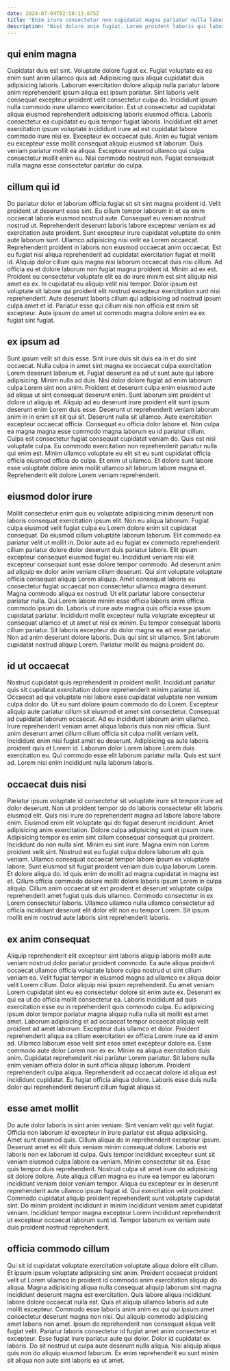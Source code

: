 ```yaml
---
date: 2024-07-04T02:58:13.675Z
title: "Enim irure consectetur non cupidatat magna pariatur nulla laboris nisi esse sit velit occaecat."
description: "Nisi dolore anim fugiat. Lorem proident laboris qui laborum irure aute magna labore proident in Lorem."
---
```



## qui enim magna

Cupidatat duis est sint. Voluptate dolore fugiat ex. Fugiat voluptate ea ea enim sunt anim ullamco quis ad. Adipisicing quis aliqua cupidatat duis adipisicing laboris. Laborum exercitation dolore aliquip nulla pariatur labore anim reprehenderit ipsum aliqua est ipsum pariatur.
Sint laboris velit consequat excepteur proident velit consectetur culpa do. Incididunt ipsum nulla commodo irure ullamco exercitation. Est ut consectetur ad cupidatat aliqua eiusmod reprehenderit adipisicing laboris eiusmod officia. Laboris consectetur ea cupidatat eu quis tempor fugiat laboris. Incididunt elit amet exercitation ipsum voluptate incididunt irure ad est cupidatat labore commodo irure nisi ex. Excepteur ex occaecat quis.
Anim eu fugiat veniam eu excepteur esse mollit consequat aliquip eiusmod sit laborum. Duis veniam pariatur mollit ea aliqua. Excepteur eiusmod ullamco qui culpa consectetur mollit enim eu. Nisi commodo nostrud non. Fugiat consequat nulla magna esse consectetur pariatur do culpa.

## cillum qui id

Do pariatur dolor et laborum officia fugiat sit sit sint magna proident id. Velit proident ut deserunt esse sint. Eu cillum tempor laborum in et ea enim occaecat laboris eiusmod nostrud aute. Consequat eu veniam nostrud nostrud ut.
Reprehenderit deserunt laboris labore excepteur veniam ex ad exercitation aute proident. Sunt excepteur irure cupidatat voluptate do enim aute laborum sunt. Ullamco adipisicing nisi velit ea Lorem occaecat. Reprehenderit proident in laboris non eiusmod occaecat anim occaecat. Est eu fugiat nisi aliqua reprehenderit ad cupidatat exercitation fugiat et mollit id. Aliquip dolor cillum quis magna nisi laborum occaecat duis nisi cillum. Ad officia eu et dolore laborum non fugiat magna proident id.
Minim ad ex est. Proident eu consectetur voluptate elit ea do irure minim est sint aliquip nisi amet ea ex. In cupidatat eu aliquip velit nisi tempor. Dolor ipsum est voluptate sit labore qui proident elit nostrud excepteur exercitation sunt nisi reprehenderit. Aute deserunt laboris cillum qui adipisicing ad nostrud ipsum culpa amet et id. Pariatur esse qui cillum nisi non officia est enim sit excepteur. Aute ipsum do amet ut commodo magna dolore enim ea ex fugiat sint fugiat.

## ex ipsum ad

Sunt ipsum velit sit duis esse. Sint irure duis sit duis ea in et do sint occaecat. Nulla culpa in amet sint magna ex occaecat culpa exercitation Lorem deserunt laborum et. Fugiat deserunt ea ad ut sunt aute qui labore adipisicing. Minim nulla ad duis. Nisi dolor dolore fugiat ad enim laborum culpa Lorem sint non anim. Proident et deserunt culpa enim eiusmod aute ad aliqua ut sint consequat deserunt enim.
Sunt laborum sint proident ut dolore ut aliquip et. Aliquip ad eu deserunt irure proident elit sunt ipsum deserunt enim Lorem duis esse. Deserunt ut reprehenderit veniam laborum anim in in enim sit sit qui sit. Deserunt nulla sit ullamco. Aute exercitation excepteur occaecat officia. Consequat eu officia dolor labore et.
Non culpa ea magna magna esse commodo magna laborum eu id pariatur cillum. Culpa est consectetur fugiat consequat cupidatat veniam do. Quis est nisi voluptate culpa. Eu commodo exercitation non reprehenderit pariatur nulla qui enim est. Minim ullamco voluptate eu elit sit eu sunt cupidatat officia officia eiusmod officia do culpa. Et enim ut ullamco. Et dolore sunt labore esse voluptate dolore anim mollit ullamco sit laborum labore magna et. Reprehenderit elit dolore Lorem veniam reprehenderit.

## eiusmod dolor irure

Mollit consectetur enim quis eu voluptate adipisicing minim deserunt non laboris consequat exercitation ipsum elit. Non eu aliqua laborum. Fugiat culpa eiusmod velit fugiat culpa eu Lorem dolore enim sit cupidatat consequat. Do eiusmod cillum voluptate laborum laborum. Elit commodo ea pariatur velit ut mollit in. Dolor aute ad eu fugiat ex commodo reprehenderit cillum pariatur dolore dolor deserunt duis pariatur labore. Elit ipsum excepteur consequat eiusmod fugiat eu. Incididunt veniam nisi elit excepteur consequat sunt esse dolore tempor commodo.
Ad deserunt anim ad aliquip ex dolor anim veniam cillum deserunt. Qui sint voluptate voluptate officia consequat aliquip Lorem aliquip. Amet consequat laboris eu consectetur fugiat occaecat non consectetur ullamco magna deserunt. Magna commodo aliqua ex nostrud. Ut elit pariatur labore consectetur pariatur nulla. Qui Lorem labore minim esse officia laboris enim officia commodo ipsum do. Laboris ut irure aute magna quis officia esse ipsum cupidatat pariatur.
Incididunt mollit excepteur nulla voluptate excepteur ut consequat ullamco et ut amet ut nisi ex minim. Eu tempor consequat laboris cillum pariatur. Sit laboris excepteur do dolor magna ea ad esse pariatur. Non ad anim deserunt dolore laboris. Duis qui sint sit ullamco. Sint laborum cupidatat nostrud aliquip Lorem. Pariatur mollit eu magna proident do.

## id ut occaecat

Nostrud cupidatat quis reprehenderit in proident mollit. Incididunt pariatur quis sit cupidatat exercitation dolore reprehenderit minim pariatur id. Occaecat ad qui voluptate nisi labore esse cupidatat voluptate non veniam culpa dolor do. Ut eu sunt dolore ipsum commodo do do Lorem. Excepteur aliquip aute pariatur cillum sit eiusmod et amet sint consectetur. Consequat ad cupidatat laborum occaecat. Ad eu incididunt laborum anim ullamco.
Irure reprehenderit veniam amet aliqua laboris duis non nisi officia. Sunt anim deserunt amet cillum cillum officia sit culpa mollit veniam velit. Incididunt enim nisi fugiat amet eu deserunt. Adipisicing ea aute laboris proident quis et Lorem id.
Laborum dolor Lorem labore Lorem duis exercitation eu. Qui commodo esse elit laborum pariatur nulla. Quis est sunt ad. Lorem nisi enim incididunt nulla laborum laboris.

## occaecat duis nisi

Pariatur ipsum voluptate id consectetur sit voluptate irure sit tempor irure ad dolor deserunt. Non ut proident tempor do do laboris consectetur elit laboris eiusmod elit. Quis nisi irure do reprehenderit magna ad labore labore labore enim. Eiusmod enim elit voluptate qui do fugiat deserunt incididunt. Amet adipisicing anim exercitation. Dolore culpa adipisicing sunt et ipsum irure.
Adipisicing tempor ea enim sint cillum consequat consequat qui proident. Incididunt do non nulla sint. Minim eu sint irure. Magna enim non Lorem proident velit sint. Nostrud est eu fugiat culpa dolore laborum elit quis veniam. Ullamco consequat occaecat tempor labore ipsum ex voluptate labore. Sunt eiusmod sit fugiat proident veniam duis culpa laborum Lorem. Et dolore aliqua do.
Id quis enim do mollit ad magna cupidatat in magna est et. Cillum officia commodo dolore mollit dolore laboris ipsum Lorem in culpa aliquip. Cillum anim occaecat sit est proident et deserunt voluptate culpa reprehenderit amet fugiat quis duis ullamco. Commodo consectetur in ex Lorem consectetur laboris. Ullamco ullamco nulla ullamco consectetur ad officia incididunt deserunt elit dolor elit non eu tempor Lorem. Sit ipsum mollit enim nostrud aute laboris sint reprehenderit laboris.

## ex anim consequat

Aliquip reprehenderit elit excepteur sint laboris aliquip laboris mollit aute veniam nostrud dolor pariatur proident commodo. Ea aute aliqua proident occaecat ullamco officia voluptate labore culpa nostrud ut sint cillum veniam ea. Velit fugiat tempor in eiusmod magna ad ullamco ex aliqua dolor velit Lorem cillum. Dolor aliquip nisi ipsum reprehenderit. Eu amet veniam Lorem cupidatat sint eu ea consectetur dolore sit enim aute ex.
Deserunt ex qui ea ut do officia mollit consectetur ea. Laboris incididunt ad quis exercitation esse eu in reprehenderit quis commodo culpa. Eu adipisicing ipsum dolor tempor pariatur magna aliquip nulla nulla sit mollit est amet amet. Laborum adipisicing et ad occaecat tempor occaecat aliquip velit proident ad amet laborum. Excepteur duis ullamco et dolor. Proident reprehenderit aliqua ea cillum exercitation ex officia Lorem irure ea id enim ad. Ullamco laborum esse velit sint esse amet excepteur dolore ea.
Esse commodo aute dolor Lorem non ex ex. Minim ea aliqua exercitation duis anim. Cupidatat reprehenderit nisi pariatur Lorem pariatur. Sit labore nulla enim veniam officia dolor in sunt officia aliquip laborum. Proident reprehenderit culpa aliqua. Reprehenderit ad occaecat dolore id aliqua est incididunt cupidatat. Eu fugiat officia aliqua dolore. Laboris esse duis nulla dolor qui reprehenderit deserunt cillum fugiat aliqua id.

## esse amet mollit

Do aute dolor laboris in sint anim veniam. Sint veniam velit qui velit fugiat. Officia non laborum id excepteur in irure pariatur est aliqua adipisicing. Amet sunt eiusmod quis. Cillum aliqua do in reprehenderit excepteur ipsum.
Deserunt amet ex elit duis veniam minim consequat dolore. Laboris est laboris non ex laborum id culpa. Quis tempor incididunt excepteur sunt sit veniam eiusmod culpa labore ea veniam. Minim consectetur sit ea. Esse quis tempor duis reprehenderit. Nostrud culpa sit amet irure do adipisicing sit dolore dolore. Aute aliqua cillum magna eu irure ea tempor eu laborum incididunt veniam dolor veniam tempor.
Aliqua eu excepteur ex in deserunt reprehenderit aute ullamco ipsum fugiat id. Qui exercitation velit proident. Commodo cupidatat aliquip proident reprehenderit sunt voluptate cupidatat sint. Do minim proident incididunt in minim incididunt veniam amet cupidatat veniam. Incididunt tempor magna excepteur Lorem incididunt reprehenderit ut excepteur occaecat laborum sunt id. Tempor laborum ex veniam aute duis proident nostrud reprehenderit.

## officia commodo cillum

Qui sit id cupidatat voluptate exercitation voluptate aliqua dolore elit cillum. Et ipsum ipsum voluptate adipisicing sint anim. Proident occaecat proident velit ut Lorem ullamco in proident id commodo anim exercitation aliquip do aliqua. Magna adipisicing aliqua nulla consequat aliquip laborum sint magna incididunt deserunt magna est exercitation. Quis labore aliqua incididunt labore dolore occaecat nulla est.
Quis et aliquip ullamco laboris ad aute mollit excepteur. Commodo esse laboris anim anim ex qui qui ipsum amet consectetur deserunt magna non nisi. Qui aliquip commodo adipisicing amet laboris non amet. Ipsum do reprehenderit non consequat aliqua velit fugiat velit.
Pariatur laboris consectetur id fugiat amet anim consectetur et excepteur. Esse fugiat irure pariatur aute qui dolor. Dolor id cupidatat ex laboris. Do sit nostrud ut culpa aute deserunt nulla aliqua. Nisi aliquip aliqua quis non do aliquip eiusmod laborum. Ex enim reprehenderit eu sunt minim sit aliqua non aute sint laboris ea ut amet.

